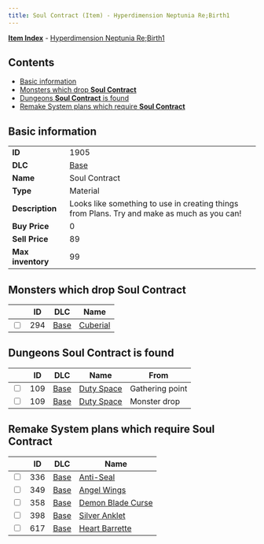 ```yaml
---
title: Soul Contract (Item) - Hyperdimension Neptunia Re;Birth1
---
```


[**Item Index**](/neptunia/rb1/item/index.html) - [Hyperdimension Neptunia Re;Birth1](/neptunia/rb1)

## Contents

- [Basic information](#basic-information)
- [Monsters which drop **Soul Contract**](#monsters-which-drop-soul-contract)
- [Dungeons **Soul Contract** is found](#dungeons-soul-contract-is-found)
- [Remake System plans which require **Soul Contract**](#remake-system-plans-which-require-soul-contract)

## Basic information

|   |   |
| -- | -- |
| **ID** | 1905 |
| **DLC** | [Base](/neptunia/rb1/dlc/1-base.html) |
| **Name** | Soul Contract |
| **Type** | Material |
| **Description** | Looks like something to use in creating things from Plans. Try and make as much as you can! |
| **Buy Price** | 0 |
| **Sell Price** | 89 |
| **Max inventory** | 99 |


## Monsters which drop **Soul Contract**

|    | ID | DLC | Name |
| -- | -- | --- | ---- |
| <input type="checkbox" id="rb1-monster-1-294" class="trackbox" /> | 294 | [Base](/neptunia/rb1/dlc/1-base.html) | [Cuberial](/neptunia/rb1/monster/1-294-cuberial.html) |


## Dungeons **Soul Contract** is found

|    | ID | DLC | Name | From |
| -- | -- | --- | ---- | ---- |
| <input type="checkbox" id="rb1-dungeon-1-109" class="trackbox" /> | 109 | [Base](/neptunia/rb1/dlc/1-base.html) | [Duty Space](/neptunia/rb1/dungeon/1-109-duty-space.html) | Gathering point |
| <input type="checkbox" id="rb1-dungeon-1-109" class="trackbox" /> | 109 | [Base](/neptunia/rb1/dlc/1-base.html) | [Duty Space](/neptunia/rb1/dungeon/1-109-duty-space.html) | Monster drop |


## Remake System plans which require **Soul Contract**

|    | ID | DLC | Name |
| -- | -- | --- | ---- |
| <input type="checkbox" id="rb1-quest-1-336" class="trackbox" /> | 336 | [Base](/neptunia/rb1/dlc/1-base.html) | [Anti-Seal](/neptunia/rb1/quest/1-336-anti-seal.html) |
| <input type="checkbox" id="rb1-quest-1-349" class="trackbox" /> | 349 | [Base](/neptunia/rb1/dlc/1-base.html) | [Angel Wings](/neptunia/rb1/quest/1-349-angel-wings.html) |
| <input type="checkbox" id="rb1-quest-1-358" class="trackbox" /> | 358 | [Base](/neptunia/rb1/dlc/1-base.html) | [Demon Blade Curse](/neptunia/rb1/quest/1-358-demon-blade-curse.html) |
| <input type="checkbox" id="rb1-quest-1-398" class="trackbox" /> | 398 | [Base](/neptunia/rb1/dlc/1-base.html) | [Silver Anklet](/neptunia/rb1/quest/1-398-silver-anklet.html) |
| <input type="checkbox" id="rb1-quest-1-617" class="trackbox" /> | 617 | [Base](/neptunia/rb1/dlc/1-base.html) | [Heart Barrette](/neptunia/rb1/quest/1-617-heart-barrette.html) |
